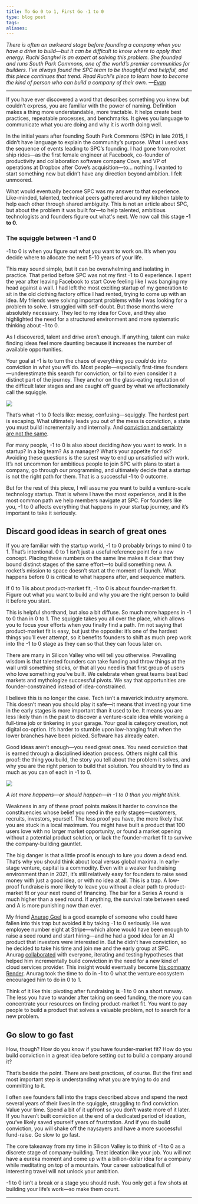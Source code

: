 ```yaml
---
title: To Go 0 to 1, First Go -1 to 0
type: blog post
tags: 
aliases:
---
```

_There is often an awkward stage before founding a company when you have a drive to build—but it can be difficult to know where to apply that energy. Ruchi Sanghvi is an expert at solving this problem. She founded and runs South Park Commons, one of the world’s premier communities for builders. I’ve always found the SPC team to be thoughtful and helpful, and this piece continues that trend. Read Ruchi’s piece to learn how to become the kind of person who can build a company of their own. —_[_Evan_](https://twitter.com/itsurboyevan)

---

If you have ever discovered a word that describes something you knew but couldn’t express, you are familiar with the power of naming. Definition makes a thing more understandable, more tractable. It helps create best practices, repeatable processes, and benchmarks. It gives you language to communicate what you are doing and why it is worth doing well.

In the initial years after founding South Park Commons (SPC) in late 2015, I didn’t have language to explain the community’s purpose. What I used was the sequence of events leading to SPC’s founding. I had gone from rocket ship rides—as the first female engineer at Facebook, co-founder of productivity and collaboration software company Cove, and VP of operations at Dropbox after Cove’s acquisition—to… nothing. I wanted to start something new but didn’t have any direction beyond ambition. I felt unmoored. 

What would eventually become SPC was my answer to that experience. Like-minded, talented, technical peers gathered around my kitchen table to help each other through shared ambiguity. This is not an article about SPC, but about the problem it was built for—to help talented, ambitious technologists and founders figure out what's next. We now call this stage **-1 to 0.**

### The squiggle between -1 and 0

-1 to 0 is when you figure out what you want to work on. It’s when you decide where to allocate the next 5-10 years of your life. 

This may sound simple, but it can be overwhelming and isolating in practice. That period before SPC was not my first -1 to 0 experience. I spent the year after leaving Facebook to start Cove feeling like I was banging my head against a wall. I had left the most exciting startup of my generation to sit in the old clothing factory office I had rented, trying to come up with an idea. My friends were solving important problems while I was looking for a problem to solve. I struggled with self-doubt. But those months were absolutely necessary. They led to my idea for Cove, and they also highlighted the need for a structured environment and more systematic thinking about -1 to 0.

As I discovered, talent and drive aren’t enough. If anything, talent can make finding ideas feel more daunting because it increases the number of available opportunities.

Your goal at -1 is to turn the chaos of everything you _could_ do into conviction in what you _will_ do. Most people—especially first-time founders—underestimate this search for conviction, or fail to even consider it a distinct part of the journey. They anchor on the glass-eating reputation of the difficult later stages and are caught off guard by what we affectionately call the squiggle.

[![](https://d24ovhgu8s7341.cloudfront.net/uploads/editor/posts/2846/optimized_BHJ-zx0wbzQ8Km4cg3eeaVPGCTYx6C0gMnVJtaNjR5emAmHZyBL04jXkAWTqlNQQcwBRoVt8liVeqGeapvpnszngRWu-vTL4kAuQIS9DbC3pYs34Pc89ZMQShOhK.jpg)](https://d24ovhgu8s7341.cloudfront.net/uploads/editor/posts/2846/optimized_BHJ-zx0wbzQ8Km4cg3eeaVPGCTYx6C0gMnVJtaNjR5emAmHZyBL04jXkAWTqlNQQcwBRoVt8liVeqGeapvpnszngRWu-vTL4kAuQIS9DbC3pYs34Pc89ZMQShOhK.jpg)

That’s what -1 to 0 feels like: messy, confusing—squiggly. The hardest part is escaping. What ultimately leads you out of the mess is conviction, a state you must build incrementally and internally. And [conviction and certainty are not the same](https://blog.southparkcommons.com/orb-conviction-and-certainty-are-not-the-same/).

For many people, -1 to 0 is also about deciding _how_ you want to work. In a startup? In a big team? As a manager? What’s your appetite for risk? Avoiding these questions is the surest way to end up unsatisfied with work. It’s not uncommon for ambitious people to join SPC with plans to start a company, go through our programming, and ultimately decide that a startup is not the right path for them. That is a successful -1 to 0 outcome.

But for the rest of this piece, I will assume you want to build a venture-scale technology startup. That is where I have the most experience, and it is the most common path we help members navigate at SPC. For founders like you, -1 to 0 affects everything that happens in your startup journey, and it’s important to take it seriously.

## Discard good ideas in search of great ones

If you are familiar with the startup world, -1 to 0 probably brings to mind 0 to 1. That’s intentional. 0 to 1 isn’t just a useful reference point for a new concept. Placing these numbers on the same line makes it clear that they bound distinct stages of the same effort—to build something new. A rocket’s mission to space doesn’t start at the moment of launch. What happens before 0 is critical to what happens after, and sequence matters.

If 0 to 1 is about product-market fit, -1 to 0 is about founder-market fit. Figure out what you want to build and why you are the right person to build it before you start.

This is helpful shorthand, but also a bit diffuse. So much more happens in -1 to 0 than in 0 to 1. The squiggle takes you all over the place, which allows you to focus your efforts when you finally find a path. I’m not saying that product-market fit is easy, but just the opposite: it’s one of the hardest things you’ll ever attempt, so it benefits founders to shift as much prep work into the -1 to 0 stage as they can so that they can focus later on.

There are many in Silicon Valley who will tell you otherwise. Prevailing wisdom is that talented founders can take funding and throw things at the wall until something sticks, or that all you need is that first group of users who love something you’ve built. We celebrate when great teams beat bad markets and mythologize successful pivots. We say that opportunities are founder-constrained instead of idea-constrained.

I believe this is no longer the case. Tech isn’t a maverick industry anymore. This doesn’t mean you should play it safe—it means that investing your time in the early stages is more important than it used to be. It means you are less likely than in the past to discover a venture-scale idea while working a full-time job or tinkering in your garage. Your goal is category creation, not digital co-option. It’s harder to stumble upon low-hanging fruit when the lower branches have been picked. Software has already eaten.

Good ideas aren’t enough—you need great ones. You need conviction that is earned through a disciplined ideation process. Others might call this proof: the thing you build, the story you tell about the problem it solves, and why you are the right person to build that solution. You should try to find as much as you can of each in -1 to 0.

[![](https://d24ovhgu8s7341.cloudfront.net/uploads/editor/posts/2846/optimized_RlstOocE4NK0XKEYNaUrc3haKUok-vkvwNWttlH8Z7vwxTmFZEmTzlA_e3slSmnxI1G-P7vXMY-F2-q3VXG25Iij6HtG3oxqWqqgw1fSOsqTrHQTEc4mRgrhhu4B.gif)](https://d24ovhgu8s7341.cloudfront.net/uploads/editor/posts/2846/optimized_RlstOocE4NK0XKEYNaUrc3haKUok-vkvwNWttlH8Z7vwxTmFZEmTzlA_e3slSmnxI1G-P7vXMY-F2-q3VXG25Iij6HtG3oxqWqqgw1fSOsqTrHQTEc4mRgrhhu4B.gif)

_A lot more happens—or should happen—in -1 to 0 than you might think._

Weakness in any of these proof points makes it harder to convince the constituencies whose belief you need in the early stages—customers, recruits, investors, yourself. The less proof you have, the more likely that you are stuck in a local maximum. You might have built a product that 100 users love with no larger market opportunity, or found a market opening without a potential product solution, or lack the founder-market fit to survive the company-building gauntlet.

The big danger is that a little proof is enough to lure you down a dead end. That’s why you should think about local versus global maxima. In early-stage venture, capital is a commodity. Even with a weaker fundraising environment than in 2021, it’s still relatively easy for founders to raise seed money with just a good idea, or with no idea at all. This is a trap. A low-proof fundraise is more likely to leave you without a clear path to product-market fit or your next round of financing. The bar for a Series A round is much higher than a seed round. If anything, the survival rate between seed and A is more punishing now than ever. 

My friend [Anurag Goel](https://twitter.com/anuraggoel?ref=blog.southparkcommons.com) is a good example of someone who could have fallen into this trap but avoided it by taking -1 to 0 seriously. He was employee number eight at Stripe—which alone would have been enough to raise a seed round and start hiring—and he had a good idea for an AI product that investors were interested in. But he didn’t have conviction, so he decided to take his time and join me and the early group at SPC. Anurag [collaborated](https://blog.southparkcommons.com/how-to-take-on-amazon-google-and-microsoft-start-with-community/) with everyone, iterating and testing hypotheses that helped him incrementally build conviction in the need for a new kind of cloud services provider. This insight would eventually become [his company Render](https://render.com/blog/render-series-b?ref=blog.southparkcommons.com). Anurag took the time to do in -1 to 0 what the venture ecosystem encouraged him to do in 0 to 1.

Think of it like this: pivoting after fundraising is -1 to 0 on a short runway. The less you have to wander after taking on seed funding, the more you can concentrate your resources on finding product-market fit. You want to pay people to build a product that solves a valuable problem, not to search for a new problem. 

## Go slow to go fast

How, though? How do you know if you have founder-market fit? How do you build conviction in a great idea before setting out to build a company around it?

That’s beside the point. There are best practices, of course. But the first and most important step is understanding what you are trying to do and committing to it. 

I often see founders fall into the traps described above and spend the next several years of their lives in the squiggle, struggling to find conviction. Value your time. Spend a bit of it upfront so you don’t waste more of it later. If you haven’t built conviction at the end of a dedicated period of ideation, you’ve likely saved yourself years of frustration. And if you do build conviction, you will shake off the naysayers and have a more successful fund-raise. Go slow to go fast.

The core takeaway from my time in Silicon Valley is to think of -1 to 0 as a discrete stage of company-building. Treat ideation like your job. You will not have a eureka moment and come up with a billion-dollar idea for a company while meditating on top of a mountain. Your career sabbatical full of interesting travel will not unlock your ambition. 

-1 to 0 isn’t a break or a stage you should rush. You only get a few shots at building your life’s work—so make them count.

---